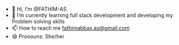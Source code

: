 - 👋 Hi, I’m @FATHIM-AS
- 🌱 I’m currently learning full stack development and developing my Problem solving skills
- 📫 How to reach me fathimabbas.as@gmail.com
- 😄 Pronouns: She/her


<!---
FATHIM-AS/FATHIM-AS is a ✨ special ✨ repository because its `README.md` (this file) appears on your GitHub profile.
You can click the Preview link to take a look at your changes.
--->

